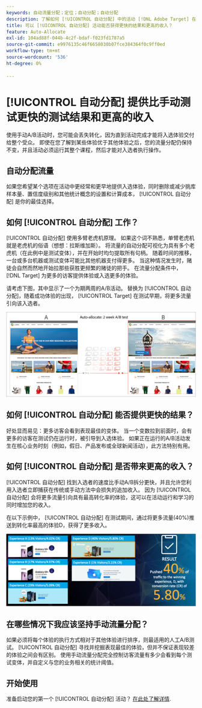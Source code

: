 ```yaml
---
keywords: 自动流量分配；定位；自动分配；自动分配
description: 了解如何 [!UICONTROL 自动分配] 中的活动 [!DNL Adobe Target] 在两个或更多体验中标识一个入选者，并自动为入选者重新分配更多流量。
title: 可以 [!UICONTROL 自动分配] 活动能否获得更快的结果和更高的收入？
feature: Auto-Allocate
exl-id: 104ad88f-044b-4c2f-bdaf-f023fd1787a5
source-git-commit: e9976135c46f6658030b07fce384364f0c9ff0ed
workflow-type: tm+mt
source-wordcount: '536'
ht-degree: 0%

---
```


# [!UICONTROL 自动分配] 提供比手动测试更快的测试结果和更高的收入

使用手动A/B活动时，您可能会丢失转化，因为直到活动完成才能将入选体验交付给整个受众。 即使在您了解到某些体验优于其他体验之后，您的流量分配仍保持不变，并且活动必须运行其整个课程，然后才能对入选者执行操作。

## 自动分配流量

如果您希望某个选项在活动中更经常和更早地提供入选体验，同时删除或减少挑库样本量、置信度级别和其他统计概念的设置和计算成本， [!UICONTROL 自动分配] 是你的最佳选择。

## 如何 [!UICONTROL 自动分配] 工作？

[!UICONTROL 自动分配] 使用多臂老虎机原理。 如果这个词不熟悉，单臂老虎机就是老虎机的俗语（想想：拉斯维加斯）。 将流量的自动分配可视化为具有多个老虎机（在此例中是测试变体），并在开始时均匀提取所有句柄。 随着时间的推移，一台或多台机器或测试变体可能比其他机器支付得更多。 当这种情况发生时，赌徒会自然而然地开始拉那些获胜更频繁的赌徒的把手。 在流量分配条件中， [!DNL Target] 为更多的访客提供体验或入选更多的体验。

请考虑下图，其中显示了一个为期两周的A/B活动。 替换为 [!UICONTROL 自动分配]，随着成功体验的出现， [!UICONTROL Target] 在测试早期，将更多流量引向该入选者。

![自动分配插图](/help/main/c-activities/automated-traffic-allocation/assets/Auto-Allocate-test.png)

## 如何 [!UICONTROL 自动分配] 能否提供更快的结果？

好处显而易见：更多访客会看到表现最佳的变体。 当一个变数拉到前面时，会有更多的访客在测试仍在运行时，被引导到入选体验。 如果正在运行的A/B活动发生在核心业务时刻（例如，假日、产品发布或全球新闻活动），此方法特别有用。

## 如何 [!UICONTROL 自动分配] 是否带来更高的收入？

[!UICONTROL 自动分配] 找到入选者的速度比手动A/B拆分更快，并且允许您利用入选者立即捕获在传统或手动方法中会损失的追加收入。 因为 [!UICONTROL 自动分配] 会将更多流量引向具有最高转化率的体验，这可以在活动运行和学习的同时增加您的收入。

在以下示例中， [!UICONTROL 自动分配] 在测试期间，通过将更多流量(40%)推送到转化率最高的体验D，获得了更多收入。

![自动分配提供更高的收入图示](/help/main/c-activities/automated-traffic-allocation/assets/five-experiences.png)

## 在哪些情况下我应该坚持手动流量分配？

如果必须将每个体验的执行方式相对于其他体验进行排序，则最适用的人工A/B测试。 [!UICONTROL 自动分配] 寻找并挖掘表现最佳的体验，但并不保证表现较差的体验之间会有区别。 使用手动流量分配完全控制访客流量有多少会看到每个测试变体，并自定义与您的业务相关的统计阈值。

## 开始使用

准备启动您的第一个 [!UICONTROL 自动分配] 活动？ [在此处了解详情](/help/main/c-activities/automated-traffic-allocation/automated-traffic-allocation.md).

